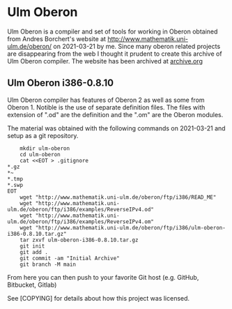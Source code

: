 Ulm Oberon
==========

Ulm Oberon is a compiler and set of tools for working
in Oberon obtained from Andres Borchert's website
at http://www.mathematik.uni-ulm.de/oberon/ on
2021-03-21 by me.  Since many oberon related projects
are disappearing from the web I thought it prudent to
create this archive of Ulm Oberon compiler. The
website has been archived at [archive.org](https://web.archive.org/web/2020*/https://www.mathematik.uni-ulm.de/oberon/)

Ulm Oberon i386-0.8.10
----------------------

Ulm Oberon compiler has features of Oberon 2
as well as some from Oberon 1. Notible is
the use of separate definition files. The files
with extension of ".od" are the definition and
the ".om" are the Oberon modules. 

The material was obtained with the following
commands on 2021-03-21 and setup as a git
repository.

```shell
    mkdir ulm-oberon
    cd ulm-oberon
    cat <<EOT > .gitignore
*.gz
*~
*.tmp
*.swp
EOT
    wget "http://www.mathematik.uni-ulm.de/oberon/ftp/i386/READ_ME"
    wget "http://www.mathematik.uni-ulm.de/oberon/ftp/i386/examples/ReverseIPv4.od"
    wget "http://www.mathematik.uni-ulm.de/oberon/ftp/i386/examples/ReverseIPv4.om"
    wget "http://www.mathematik.uni-ulm.de/oberon/ftp/i386/ulm-oberon-i386-0.8.10.tar.gz"
    tar zxvf ulm-oberon-i386-0.8.10.tar.gz
    git init
    git add .
    git commit -am "Initial Archive"
    git branch -M main
```

From here you can then push to your favorite Git host (e.g. GitHub,
Bitbucket, Gitlab)

See [COPYING] for details about how this project was
licensed.


